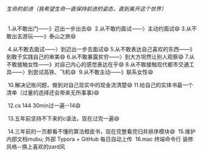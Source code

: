 ###### 生命的前进（我希望生命一直保持前进的姿态，直到离开这个世界）

​		1.从不敢出门——》迈出一步出去:smile:
​		2.从不敢约面试——〉主动约面试:smile:
​		3.从不敢出去游玩——》泰山之旅:smile:

​		4.从不敢去面试——〉到迈出一步去面试:smile:
​		5.从不敢表达自己喜欢的东西——》到敢于实践自己的审美:smile:
​		6.从不敢暴露贫穷——〉到大方坦然让别人观察:smile:
​		7.从不敢接触女性——》对自己内心的感觉表达在乎:smile:
​		8.从不敢接触现代都市交通工具——〉到尝试高铁、飞机:smile:
​		9.从不敢主动——》联系女性:smile:

​		10.解决记账问题，做到对自己现实中的现金流清楚:smile:
​		11.给自己的实体书最一个清单（过量的选择还会带来无所事事):smile:	



​		12.cs 144  30min过一遍--14:smile:

​		13.五年前坚持不下来的c语法，现在过完一遍:smile:

​		14.三年前的一页都看不懂的算法橙皮书，现在完整看完归并排序模块:smile:
​		15.维护内部文档mubu; 外部 Typora + GitHub 每日自动上传
​		16.mac 终端命令行 装修风格--换上喜欢的zard风

​		

​		
